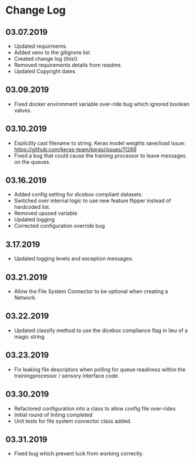 Change Log
==========

03.07.2019
----------
* Updated requirments.
* Added venv to the gitignore list
* Created change log (this!)
* Removed requirements details from readme.
* Updated Copyright dates

03.09.2019
----------
* Fixed docker environment variable over-ride bug which ignored boolean values.

03.10.2019
----------
* Explicitly cast filename to string. Keras model weights save/load issue:  https://github.com/keras-team/keras/issues/11269
* Fixed a bug that could cause the training processor to leave messages on the queues.

03.16.2019
----------
* Added config setting for dicebox compliant datasets.
* Switched over internal logic to use new feature flipper instead of hardcoded list.
* Removed upused variable
* Updated logging
* Corrected configuration override bug

3.17.2019
---------
* Updated logging levels and exception messages.

03.21.2019
----------
* Allow the File System Connector to be optional when creating a Network.

03.22.2019
----------
* Updated classify method to use the dicebox compliance flag in lieu of a magic string.

03.23.2019
----------
* Fix leaking file descriptors when polling for queue readiness within the trainingprocessor / sensory interface code.

03.30.2019
----------
* Refactored configuration into a class to allow config file over-rides
* Initial round of linting completed
* Unit tests for file system connector class added.

03.31.2019
----------
* Fixed bug which prevent luck from working correctly.
